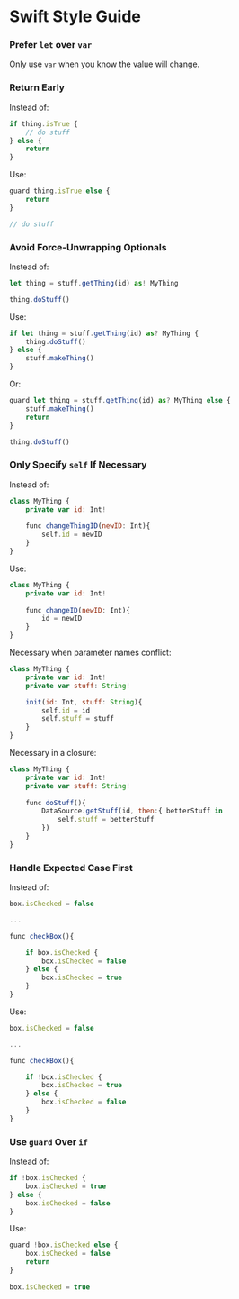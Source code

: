 Swift Style Guide
=================

### Prefer ```let``` over ```var```

Only use ```var``` when you know the value will change.

### Return Early

Instead of:
```js
if thing.isTrue {
    // do stuff
} else {
    return
}
``` 

Use:
```js
guard thing.isTrue else {
    return
}

// do stuff
``` 

### Avoid Force-Unwrapping Optionals

Instead of:
```js
let thing = stuff.getThing(id) as! MyThing

thing.doStuff()
``` 

Use:
```js
if let thing = stuff.getThing(id) as? MyThing {
    thing.doStuff()
} else {
    stuff.makeThing()
}
```

Or:
```js
guard let thing = stuff.getThing(id) as? MyThing else {
    stuff.makeThing()
    return
}

thing.doStuff()

``` 

### Only Specify ```self``` If Necessary

Instead of:
```js
class MyThing {
    private var id: Int!
    
    func changeThingID(newID: Int){
        self.id = newID
    }
}
```

Use:
```js
class MyThing {
    private var id: Int!
    
    func changeID(newID: Int){
        id = newID
    }
}
```

Necessary when parameter names conflict:
```js
class MyThing {
    private var id: Int!
    private var stuff: String!

    init(id: Int, stuff: String){
        self.id = id
        self.stuff = stuff
    }
}
```

Necessary in a closure:
```js
class MyThing {
    private var id: Int!
    private var stuff: String!
    
    func doStuff(){
        DataSource.getStuff(id, then:{ betterStuff in
            self.stuff = betterStuff
        })
    }
}
```

### Handle Expected Case First

Instead of:
```js
box.isChecked = false

...

func checkBox(){

    if box.isChecked {
        box.isChecked = false
    } else {
        box.isChecked = true
    }
}
```

Use:
```js
box.isChecked = false

...

func checkBox(){

    if !box.isChecked {
        box.isChecked = true
    } else {
        box.isChecked = false
    }
}
```

### Use ```guard``` Over ```if```

Instead of:
```js
if !box.isChecked {
    box.isChecked = true
} else {
    box.isChecked = false
}
```

Use:
```js
guard !box.isChecked else {
    box.isChecked = false
    return
}
    
box.isChecked = true
```
